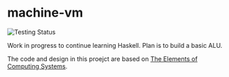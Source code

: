 # machine-vm

![Testing Status](https://travis-ci.org/btipling/machine-vm.svg?branch=master)

Work in progress to continue learning Haskell. Plan is to build a basic ALU.

The code and design in this proejct are based on [The Elements of Computing Systems](https://mitpress.mit.edu/books/elements-computing-systems).
